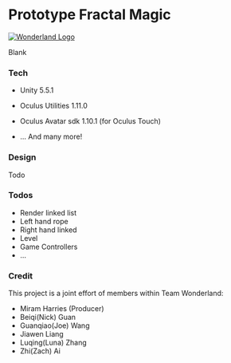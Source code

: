 # Prototype Fractal Magic

[![Wonderland Logo](http://www.etc.cmu.edu/wp-content/uploads/2017/01/wonderland_logo.png)](http://www.etc.cmu.edu/projects/wonderland/)

Blank

### Tech

- Unity 5.5.1
- Oculus Utilities 1.11.0
- Oculus Avatar sdk 1.10.1 (for Oculus Touch)

- ... And many more!

### Design

Todo

### Todos

 - Render linked list
 - Left hand rope
 - Right hand linked
 - Level
 - Game Controllers
 - ...

### Credit

This project is a joint effort of members within Team Wonderland:
- Miram Harries (Producer)
- Beiqi(Nick) Guan
- Guanqiao(Joe) Wang
- Jiawen Liang
- Luqing(Luna) Zhang
- Zhi(Zach) Ai
